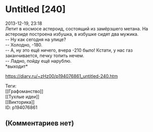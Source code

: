 Untitled [240]
==============

  
2013-12-19, 23:18  
 Летит в космосе астероид, состоящий из замёрзшего метана. На астероиде построена избушка, в избушке сидят два мужика.   
 -- Ну как сегодня на улице?   
 -- Холодно, -180.   
 -- А, ну это ещё ничего, вчера -210 было! Кстати, у нас газ заканчивается, печку топить нечем.   
 -- Ладно, пойду ещё нарублю.   
 \*выходит\*   
  
<https://diary.ru/~zHz00/p194076861_untitled-240.htm>  
  
Теги:  
[[Графоманство]]  
[[Тухлые идеи]]  
[[Викторика]]  
ID: p194076861  


(Комментариев нет)
------------------